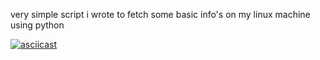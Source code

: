 very simple script i wrote to fetch some basic info's on my linux machine using python

[![asciicast](https://asciinema.org/a/6RLskuZpckSr3BPkI5jLtYFAV.svg)](https://asciinema.org/a/6RLskuZpckSr3BPkI5jLtYFAV)

